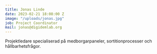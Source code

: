 ```yaml
---
title: Jonas Linde
date: 2023-02-21 18:08:00 Z
image: "/uploads/jonas.jpg"
job: Project Coordinator
mail: jonas@digidemlab.org
---
```


Projektledare specialiserad på medborgarpaneler, sortitionprocesser och hållbarhetsfrågor.
